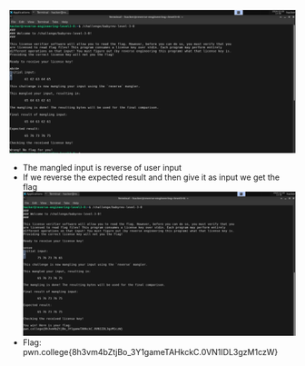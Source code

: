 ![alt text](image-13.png)
- The mangled input is reverse of user input
- If we reverse the expected result and then give it as input we get the flag
![alt text](image-14.png)
- Flag: pwn.college{8h3vm4bZtjBo_3Y1gameTAHkckC.0VN1IDL3gzM1czW}
